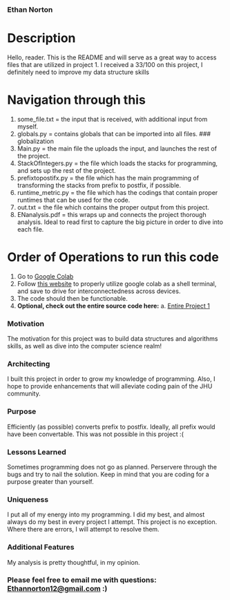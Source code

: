 ### Ethan Norton

# Description 
Hello, reader. This is the README and will serve as a great way to access files that are utilized in project 1. I received a 33/100 on this project, I definitely need to improve my data structure skills


# Navigation through this 
1. some_file.txt = the input that is received, with additional input from myself.
2. globals.py = contains globals that can be imported into all files.  ### globalization
3. Main.py = the main file the uploads the input, and launches the rest of the project.
4. StackOfIntegers.py =  the file which loads the stacks for programming, and sets up the rest of the project.
5. prefixtopostifx.py = the file which has the main programming of transforming the stacks from prefix to postfix, if possible.
6. runtime_metric.py = the file which has the codings that contain proper runtimes that can be used for the code. 
7. out.txt = the file which contains the proper output from this project.
8. ENanalysis.pdf = this wraps up and connects the project thorough analysis. Ideal to read first to capture the big picture in order to dive into each file. 


# Order of Operations to run this code
1. Go to [Google Colab](https://colab.research.google.com/) 
2. Follow [this website](https://medium.com/analytics-vidhya/how-to-use-google-colab-with-github-via-google-drive-68efb23a42d) to properly utilize google colab as a shell terminal, and save to drive for interconnectedness across devices.
3. The code should then be functionable.
4. **Optional, check out the entire source code here:**
   a. [Entire Project 1](https://github.com/EthanNorton/JHU.625.202.git)
 
 ### Motivation 
 
The motivation for this project was to build data structures and algorithms skills, as well as dive into the computer science realm! 
  
 ### Architecting 

I built this project in order to grow my knowledge of programming. Also, I hope to provide enhancements that will alleviate coding pain of the JHU community.

### Purpose

Efficiently (as possible) converts prefix to postfix. Ideally, all prefix would have been convertable. This was not possible in this project :(

### Lessons Learned

Sometimes programming does not go as planned. Perservere through the bugs and try to nail the solution. Keep in mind that you are coding for a purpose greater than yourself.

### Uniqueness

I put all of my energy into my programming. I did my best, and almost always do my best in every project I attempt. This project is no exception. Where there are errors, I will attempt to resolve them.

### Additional Features

My analysis is pretty thoughtful, in my opinion. 

### Please feel free to email me with questions: Ethannorton12@gmail.com :)
